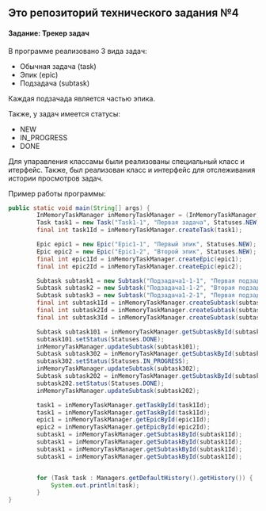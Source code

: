 Это репозиторий технического задания №4
---

#### Задание: Трекер задач

В программе реализовано 3 вида задач:

* Обычная задача (task)
* Эпик (epic)
* Подзадача (subtask)

Каждая подзачада является частью эпика.

Также, у задач имеется статусы:

* NEW
* IN_PROGRESS
* DONE

Для упаравления классамы были реализованы специальный класс и итерфейс.
Также, был реализован класс и интерфейс для отслеживания истории просмотров задач.

Пример работы программы:

```java
public static void main(String[] args) {
        InMemoryTaskManager inMemoryTaskManager = (InMemoryTaskManager) Managers.getDefault();
        Task task1 = new Task("Task1-1", "Первая задача", Statuses.NEW);
        final int task1Id = inMemoryTaskManager.createTask(task1);

        Epic epic1 = new Epic("Epic1-1", "Первый эпик", Statuses.NEW);
        Epic epic2 = new Epic("Epic1-2", "Второй эпик", Statuses.NEW);
        final int epic1Id = inMemoryTaskManager.createEpic(epic1);
        final int epic2Id = inMemoryTaskManager.createEpic(epic2);

        Subtask subtask1 = new Subtask("Подзадача1-1-1", "Первая подзадача первого эпика", Statuses.NEW, epic1Id);
        Subtask subtask2 = new Subtask("Подзадача1-1-2", "Вторая подзадача первого эпика", Statuses.NEW, epic1Id);
        Subtask subtask3 = new Subtask("Подзадача1-2-1", "Первая подзадача второго эпика", Statuses.NEW, epic2Id);
        final int subtask1Id = inMemoryTaskManager.createSubtask(subtask1);
        final int subtask2Id = inMemoryTaskManager.createSubtask(subtask2);
        final int subtask3Id = inMemoryTaskManager.createSubtask(subtask3);

        Subtask subtask101 = inMemoryTaskManager.getSubtaskById(subtask1Id);
        subtask101.setStatus(Statuses.DONE);
        inMemoryTaskManager.updateSubtask(subtask101);
        Subtask subtask302 = inMemoryTaskManager.getSubtaskById(subtask3Id);
        subtask302.setStatus(Statuses.IN_PROGRESS);
        inMemoryTaskManager.updateSubtask(subtask302);
        Subtask subtask202 = inMemoryTaskManager.getSubtaskById(subtask2Id);
        subtask202.setStatus(Statuses.DONE);
        inMemoryTaskManager.updateSubtask(subtask202);

        task1 = inMemoryTaskManager.getTaskById(task1Id);
        task1 = inMemoryTaskManager.getTaskById(task1Id);
        epic1 = inMemoryTaskManager.getEpicById(epic1Id);
        epic2 = inMemoryTaskManager.getEpicById(epic2Id);
        subtask1 = inMemoryTaskManager.getSubtaskById(subtask1Id);
        subtask1 = inMemoryTaskManager.getSubtaskById(subtask1Id);
        subtask1 = inMemoryTaskManager.getSubtaskById(subtask1Id);
        subtask1 = inMemoryTaskManager.getSubtaskById(subtask1Id);


        for (Task task : Managers.getDefaultHistory().getHistory()) {
            System.out.println(task);
        }
}
```
